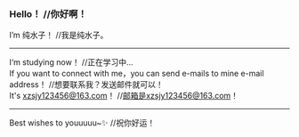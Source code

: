 ### Hello！        //你好啊！    
I’m 纯水子！         //我是纯水子。    
****
I‘m studying now！        //正在学习中...        
If you want to connect with me，you can send e-mails to mine e-mail address！       //想要联系我？发送邮件就可以！         
It's xzsjy123456@163.com！       //邮箱是xzsjy123456@163.com！      
**** 
Best wishes to youuuuu~✨       //祝你好运！     
   
